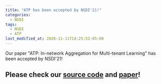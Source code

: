 ```yaml
---
title: "ATP has been accepted by NSDI'21!"
categories:
  - NSDI
tags:
  - NSDI
  - ATP
last_modified_at: 2020-11-11T14:25:52-05:00
---
```


Our paper "ATP: In-network Aggregation for Multi-tenant Learning" has been accepted by NSDI'21!

## Please check our [source code](https://github.com/ATP-NSDI/ATP/) and [paper](https://laochanlam.com/files/atp.pdf)!
